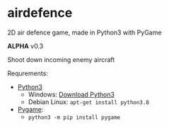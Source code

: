 # airdefence

2D air defence game, made in Python3 with PyGame

**ALPHA** v0.3

Shoot down incoming enemy aircraft

Requrements: 
- [Python3](https://www.python.org/downloads/)
  - Windows: [Download Python3](https://www.python.org/downloads/)
  - Debian Linux: ```apt-get install python3.8```
- [Pygame](https://www.pygame.org/wiki/GettingStarted):
  - ```python3 -m pip install pygame```
